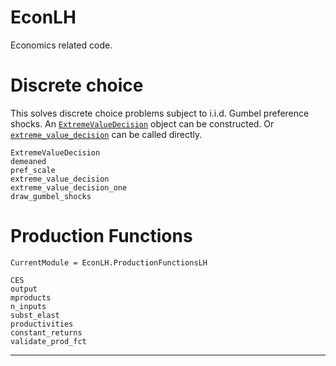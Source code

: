 # EconLH

Economics related code.

# Discrete choice

This solves discrete choice problems subject to i.i.d. Gumbel preference shocks. An [`ExtremeValueDecision`](@ref) object can be constructed. Or [`extreme_value_decision`](@ref) can be called directly.

```@docs
ExtremeValueDecision
demeaned
pref_scale
extreme_value_decision
extreme_value_decision_one
draw_gumbel_shocks
```

# Production Functions

```@meta
CurrentModule = EconLH.ProductionFunctionsLH
```

```@docs
CES
output
mproducts
n_inputs
subst_elast
productivities
constant_returns
validate_prod_fct
```

-------------
